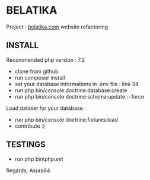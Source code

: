 # BELATIKA

Project : [belatika.com](https://belatika.com) website refactoring

## INSTALL

Recommended php version : 7.2 

- clone from github
- run composer install
- set your database informations in .env file : line 34
- run php bin/console doctrine:database:create
- run php bin/console doctrine:schema:update --force

Load dataset for your database :

- run php bin/console doctrine:fixtures:load
- contribute :)

## TESTINGS

- run php bin\phpunit

Regards, Asura64